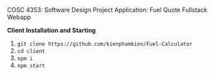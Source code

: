 COSC 4353: Software Design Project
Application: Fuel Quote Fullstack Webapp

****Client Installation and Starting****
1. `git clone https://github.com/kienphamkien/Fuel-Calculator`
2. `cd client`
3. `npm i`
4. `npm start`
